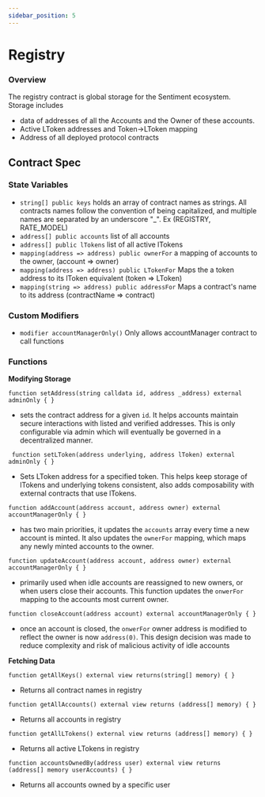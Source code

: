 ```yaml
---
sidebar_position: 5
---
```


# Registry

### Overview

The registry contract is global storage for the Sentiment ecosystem. Storage includes

- data of addresses of all the Accounts and the Owner of these accounts.
- Active LToken addresses and Token->LToken mapping
- Address of all deployed protocol contracts

## Contract Spec

### State Variables

- `string[] public keys` holds an array of contract names as strings. All contracts names follow the convention of being capitalized, and multiple names are separated by an underscore "_". Ex (REGISTRY, RATE_MODEL)
- `address[] public accounts` list of all accounts
- `address[] public lTokens` list of all active lTokens
- `mapping(address => address) public ownerFor` a mapping of accounts to the owner, (account => owner)
- `mapping(address => address) public LTokenFor` Maps the a token address to its lToken equivalent (token => LToken)
- `mapping(string => address) public addressFor` Maps a contract's name to its address (contractName => contract)

### Custom Modifiers

- `modifier accountManagerOnly()` Only allows accountManager contract to call functions

### Functions

**Modifying Storage**

```
function setAddress(string calldata id, address _address) external adminOnly { }

```

- sets the contract address for a given `id`. It helps accounts maintain secure interactions with listed and verified addresses. This is only configurable via admin which will eventually be governed in a decentralized manner.

```
 function setLToken(address underlying, address lToken) external adminOnly { }

```

- Sets LToken address for a specified token. This helps keep storage of lTokens and underlying tokens consistent, also adds composability with external contracts that use lTokens.

```
function addAccount(address account, address owner) external accountManagerOnly { }

```

- has two main priorities, it updates the `accounts` array every time a new account is minted. It also updates the `ownerFor` mapping, which maps any newly minted accounts to the owner.

```
function updateAccount(address account, address owner) external accountManagerOnly { }

```

- primarily used when idle accounts are reassigned to new owners, or when users close their accounts. This function updates the `onwerFor` mapping to the accounts most current owner.

```
function closeAccount(address account) external accountManagerOnly { }

```

- once an account is closed, the `onwerFor` owner address is modified to reflect the owner is now `address(0)`. This design decision was made to reduce complexity and risk of malicious activity of idle accounts

**Fetching Data**

```
function getAllKeys() external view returns(string[] memory) { }

```

- Returns all contract names in registry

```
function getAllAccounts() external view returns (address[] memory) { }

```

- Returns all accounts in registry

```
function getAllLTokens() external view returns (address[] memory) { }

```

- Returns all active LTokens in registry

```
function accountsOwnedBy(address user) external view returns (address[] memory userAccounts) { }

```

- Returns all accounts owned by a specific user
